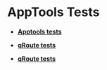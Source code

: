 # AppTools Tests

- **[Apptools tests](https://bronkula.github.io/apptools/tests/tools.html)**
- **[qRoute tests](https://bronkula.github.io/apptools/tests/qroute-tests.html)**


- **[qRoute tests](https://bronkula.github.io/apptools/tests/suite.html)**